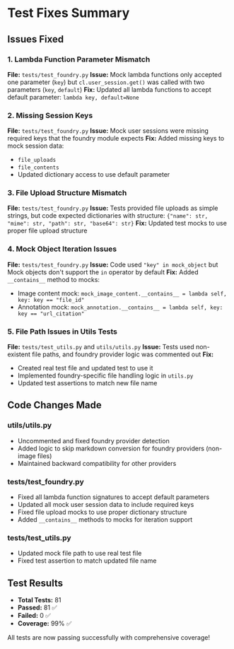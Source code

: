 # Test Fixes Summary

## Issues Fixed

### 1. Lambda Function Parameter Mismatch
**File:** `tests/test_foundry.py`
**Issue:** Mock lambda functions only accepted one parameter (`key`) but `cl.user_session.get()` was called with two parameters (`key`, `default`)
**Fix:** Updated all lambda functions to accept default parameter: `lambda key, default=None`

### 2. Missing Session Keys
**File:** `tests/test_foundry.py`
**Issue:** Mock user sessions were missing required keys that the foundry module expects
**Fix:** Added missing keys to mock session data:
- `file_uploads`
- `file_contents` 
- Updated dictionary access to use default parameter

### 3. File Upload Structure Mismatch
**File:** `tests/test_foundry.py`
**Issue:** Tests provided file uploads as simple strings, but code expected dictionaries with structure: `{"name": str, "mime": str, "path": str, "base64": str}`
**Fix:** Updated test mocks to use proper file upload structure

### 4. Mock Object Iteration Issues
**File:** `tests/test_foundry.py`
**Issue:** Code used `"key" in mock_object` but Mock objects don't support the `in` operator by default
**Fix:** Added `__contains__` method to mocks:
- Image content mock: `mock_image_content.__contains__ = lambda self, key: key == "file_id"`
- Annotation mock: `mock_annotation.__contains__ = lambda self, key: key == "url_citation"`

### 5. File Path Issues in Utils Tests
**File:** `tests/test_utils.py` and `utils/utils.py`
**Issue:** Tests used non-existent file paths, and foundry provider logic was commented out
**Fix:** 
- Created real test file and updated test to use it
- Implemented foundry-specific file handling logic in `utils.py`
- Updated test assertions to match new file name

## Code Changes Made

### utils/utils.py
- Uncommented and fixed foundry provider detection
- Added logic to skip markdown conversion for foundry providers (non-image files)
- Maintained backward compatibility for other providers

### tests/test_foundry.py
- Fixed all lambda function signatures to accept default parameters
- Updated all mock user session data to include required keys
- Fixed file upload mocks to use proper dictionary structure
- Added `__contains__` methods to mocks for iteration support

### tests/test_utils.py  
- Updated mock file path to use real test file
- Fixed test assertion to match updated file name

## Test Results
- **Total Tests:** 81
- **Passed:** 81 ✅
- **Failed:** 0 ✅
- **Coverage:** 99% ✅

All tests are now passing successfully with comprehensive coverage!

